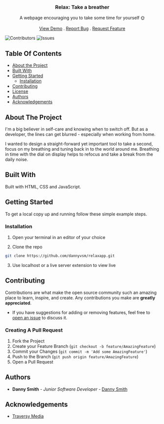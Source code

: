 <br/>
<p align="center">

  <h3 align="center">Relax: Take a breather</h3>

  <p align="center">
    A webpage encouraging you to take some time for yourself 🌞
    <br/>
    <br/>
    <a href="https://dannyvsm.github.io/relaxapp/">View Demo</a>
    .
    <a href="https://github.com/dannyvsm/relaxapp/issues">Report Bug</a>
    .
    <a href="https://github.com/dannyvsm/relaxapp/issues">Request Feature</a>
  </p>
</p>

![Contributors](https://img.shields.io/github/contributors/dannyvsm/relaxapp?color=dark-green) ![Issues](https://img.shields.io/github/issues/dannyvsm/relaxapp) 

## Table Of Contents

* [About the Project](#about-the-project)
* [Built With](#built-with)
* [Getting Started](#getting-started)
  * [Installation](#installation)
* [Contributing](#contributing)
* [License](#license)
* [Authors](#authors)
* [Acknowledgements](#acknowledgements)

## About The Project

I'm a big believer in self-care and knowing when to switch off. But as a developer, the lines can get blurred - especially when working from home. 

I wanted to design a straight-forward yet important tool to take a second, focus on my breathing and tuning back in to the world around me. Breathing in time with the dial on display helps to refocus and take a break from the daily noise. 



## Built With

Built with HTML, CSS and JavaScript.

## Getting Started

To get a local copy up and running follow these simple example steps.

### Installation

1. Open your terminal in an editor of your choice

2. Clone the repo

```sh
git clone https://github.com/dannyvsm/relaxapp.git
```

3. Use localhost or a live server extension to view live

## Contributing

Contributions are what make the open source community such an amazing place to learn, inspire, and create. Any contributions you make are **greatly appreciated**.
* If you have suggestions for adding or removing features, feel free to [open an issue](https://github.com/dannyvsm/relaxapp/issues/new) to discuss it.


### Creating A Pull Request

1. Fork the Project
2. Create your Feature Branch (`git checkout -b feature/AmazingFeature`)
3. Commit your Changes (`git commit -m 'Add some AmazingFeature'`)
4. Push to the Branch (`git push origin feature/AmazingFeature`)
5. Open a Pull Request



## Authors

* **Danny Smith** - *Junior Software Developer* - [Danny Smith](https://github.com/dannyvsm/) 

## Acknowledgements

* [Traversy Media](https://www.youtube.com/watch?v=l-1ZrU6avzI)

